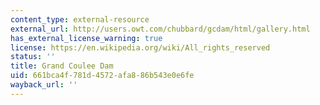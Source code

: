 ```yaml
---
content_type: external-resource
external_url: http://users.owt.com/chubbard/gcdam/html/gallery.html
has_external_license_warning: true
license: https://en.wikipedia.org/wiki/All_rights_reserved
status: ''
title: Grand Coulee Dam
uid: 661bca4f-781d-4572-afa8-86b543e0e6fe
wayback_url: ''
---
```

